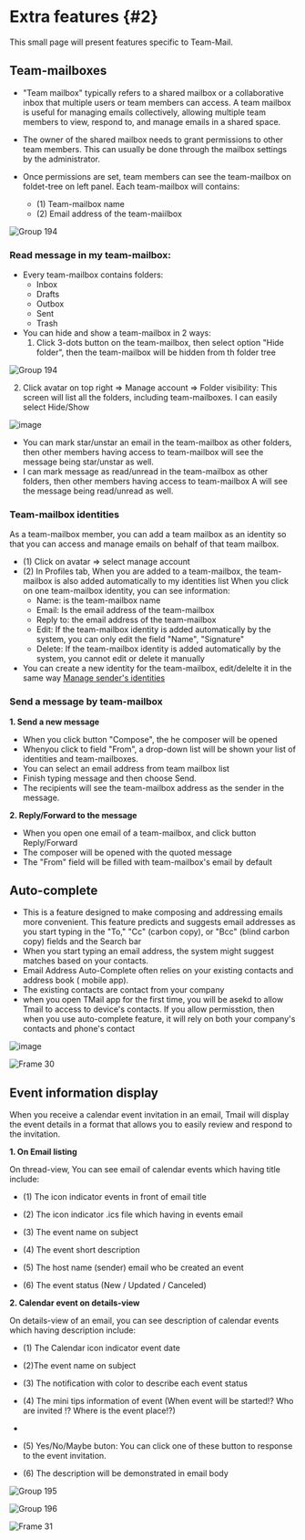 # Extra features {#2}

This small page will present features specific to Team-Mail.

## Team-mailboxes

 - "Team mailbox" typically refers to a shared mailbox or a collaborative inbox that multiple users or team members can access. A team mailbox is useful for managing emails collectively, allowing multiple team members to view, respond to, and manage emails in a shared space.

- The owner of the shared mailbox needs to grant permissions to other team members. This can usually be done through the mailbox settings by the administrator.

- Once permissions are set, team members can see the team-mailbox on foldet-tree on left panel. Each team-mailbox will contains:
  - (1) Team-mailbox name
  - (2) Email address of the team-maiilbox

![Group 194](https://github.com/linagora/tmail-flutter/assets/68209176/3a4c900e-0cf8-4266-a66d-e08d66317fc9)


### Read message in my team-mailbox:

- Every team-mailbox contains folders:
  - Inbox
  - Drafts
  - Outbox
  - Sent
  - Trash
- You can hide and show a team-mailbox in 2 ways:
   1. Click 3-dots button on the team-mailbox, then select option "Hide folder", then the team-mailbox will be hidden from th folder tree

![Group 194](https://github.com/linagora/tmail-flutter/assets/68209176/f157ca8f-6176-4447-b9ab-3d0194147dde)

   2. Click avatar on top right => Manage account => Folder visibility: This screen will list all the folders, including team-mailboxes. I can easily select Hide/Show

![image](https://github.com/linagora/tmail-flutter/assets/68209176/42b85296-8461-4e4d-b115-a8e2822f3918)

- You can mark star/unstar an email in the team-mailbox as other folders, then other members having access to team-mailbox will see the message being star/unstar as well.
- I can mark message as read/unread in the team-mailbox as other folders, then other members having access to team-mailbox A will see the message being read/unread as well.

### Team-mailbox identities 

As a team-mailbox member, you can add a team mailbox as an identity  so that you can access and manage emails on behalf of that team mailbox.

- (1) Click on avatar => select manage account
- (2) In Profiles tab, When you are added to a team-mailbox, the team-mailbox is also added automatically to my identities list
When you click on one team-mailbox identity, you can see information:
   - Name: is the team-mailbox name
   - Email: Is the email address of the team-mailbox
   - Reply to: the email address of the team-mailbox
   - Edit: If the team-mailbox identity is added automatically by the system, you can only edit the field "Name", "Signature"
   - Delete: If the team-mailbox identity is added automatically by the system, you cannot edit or delete it manually
- You can create a new identity for the team-mailbox, edit/delelte it in the same way [Manage sender's identities](https://github.com/linagora/tmail-flutter/blob/user-guide-skeleton/docs/user-guide/profile.md#identities)

### Send a message by team-mailbox

**1. Send a new message**

- When you click button "Compose", the he composer will be opened
- Whenyou click to field "From", a drop-down list will be shown your list of identities and team-mailboxes. 
- You can select an email address from team mailbox list
- Finish typing message and then choose Send.
- The recipients will see the team-mailbox address as the sender in the message.

 **2. Reply/Forward to the message**

- When you open one email of a team-mailbox, and click button Reply/Forward
- The composer will be opened with the quoted message
- The "From" field will be filled with team-mailbox's email by default

## Auto-complete

- This is a feature designed to make composing and addressing emails more convenient. This feature predicts and suggests email addresses as you start typing in the "To," "Cc" (carbon copy), or "Bcc" (blind carbon copy) fields and the Search bar 
- When you start typing an email address, the system might suggest matches based on your contacts.
- Email Address Auto-Complete often relies on your existing contacts and address book ( mobile app).
- The existing contacts are contact from your company
- when you open TMail app for the first time, you will be asekd to allow Tmail to access to device's contacts. If you allow permisstion, then when you use auto-complete feature, it will rely on both your company's contacts and phone's contact 

![image](https://github.com/linagora/tmail-flutter/assets/68209176/19038361-b6f6-413a-aac1-ad352a001074)

![Frame 30](https://github.com/linagora/tmail-flutter/assets/68209176/d9ec88cc-153b-4500-84a5-4d23a019983c)


## Event information display

When you receive a calendar event invitation in an email, Tmail will display the event details in a format that allows you to easily review and respond to the invitation. 

**1. On Email listing**

On thread-view, You can see email of calendar events which having title include:

- (1) The icon indicator events in front of email title

- (2) The icon indicator .ics file which having in events email

- (3) The event name on subject

- (4) The event short description

- (5) The host name (sender) email who be created an event

- (6) The event status (New / Updated / Canceled)

**2. Calendar event  on details-view**

On details-view of an email, you can see description of calendar events which having description include:

- (1) The Calendar icon indicator event date

- (2)The event name on subject

- (3) The notification with color to describe each event status

- (4) The mini tips information of event (When event will be started!? Who are invited !? Where is the event place!?)
- 
- (5) Yes/No/Maybe buton: You can click one of these button to response to the event invitation. 

- (6)  The description will be demonstrated in email body

![Group 195](https://github.com/linagora/tmail-flutter/assets/68209176/674f9118-c3d4-4834-b018-153f2b17324a)

![Group 196](https://github.com/linagora/tmail-flutter/assets/68209176/c62a8474-e12e-4386-9dbf-732aaa36891e)

![Frame 31](https://github.com/linagora/tmail-flutter/assets/68209176/8266f404-5148-40bf-840c-1aa5cdba4037)


